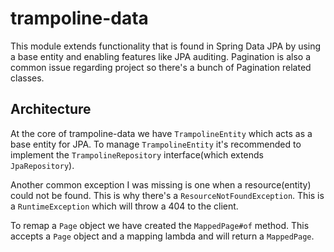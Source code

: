 # trampoline-data

This module extends functionality that is found in Spring Data JPA by using a base entity and enabling features like JPA auditing.
Pagination is also a common issue regarding project so there's a bunch of Pagination related classes.

## Architecture

At the core of trampoline-data we have `TrampolineEntity` which acts as a base entity for JPA.
To manage `TrampolineEntity` it's recommended to implement the `TrampolineRepository` interface(which extends `JpaRepository`).

Another common exception I was missing is one when a resource(entity) could not be found.
This is why there's a `ResourceNotFoundException`. This is a `RuntimeException` which will throw a 404 to the client.

To remap a `Page` object we have created the `MappedPage#of` method. This accepts a `Page` object and a mapping lambda and will return a `MappedPage`.